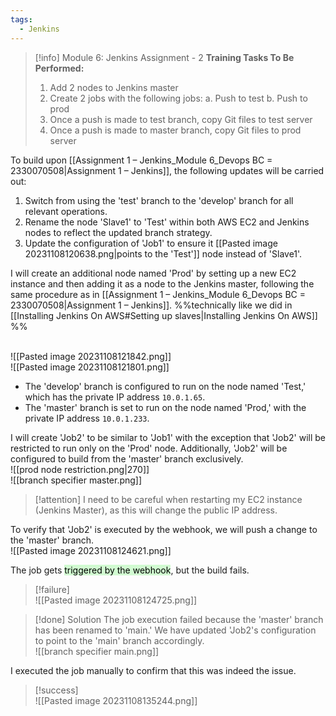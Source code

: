 ```yaml
---
tags:
  - Jenkins
---
```




> [!info] Module 6: Jenkins Assignment - 2
> **Training Tasks To Be Performed:** 
> 1. Add 2 nodes to Jenkins master 
> 2. Create 2 jobs with the following jobs: 
>    a. Push to test 
>    b. Push to prod 
> 3. Once a push is made to test branch, copy Git files to test server 
> 4. Once a push is made to master branch, copy Git files to prod server

To build upon [[Assignment 1 – Jenkins_Module 6_Devops BC = 2330070508|Assignment 1 – Jenkins]], the following updates will be carried out:

1. Switch from using the 'test' branch to the 'develop' branch for all relevant operations.
2. Rename the node 'Slave1' to 'Test' within both AWS EC2 and Jenkins nodes to reflect the updated branch strategy.
3. Update the configuration of 'Job1' to ensure it [[Pasted image 20231108120638.png|points to the 'Test']] node instead of 'Slave1'.
   
I will create an additional node named 'Prod' by setting up a new EC2 instance and then adding it as a node to the Jenkins master, following the same procedure as in [[Assignment 1 – Jenkins_Module 6_Devops BC = 2330070508|Assignment 1 – Jenkins]].
%%technically like we did in [[Installing Jenkins On AWS#Setting up slaves|Installing Jenkins On AWS]] %%

<br>![[Pasted image 20231108121842.png]]
<br>![[Pasted image 20231108121801.png]]

- The 'develop' branch is configured to run on the node named 'Test,' which has the private IP address `10.0.1.65`.
- The 'master' branch is set to run on the node named 'Prod,' with the private IP address `10.0.1.233`.  

I will create 'Job2' to be similar to 'Job1' with the exception that 'Job2' will be restricted to run only on the 'Prod' node. Additionally, 'Job2' will be configured to build from the 'master' branch exclusively.
<br>![[prod node restriction.png|270]]
<br>![[branch specifier master.png]]


> [!attention]
> I need to be careful when restarting my EC2 instance (Jenkins Master), as this will change the public IP address.


To verify that 'Job2' is executed by the webhook, we will push a change to the 'master' branch.
<br>![[Pasted image 20231108124621.png]]

The job gets <mark style="background: #BBFABBA6;">triggered by the webhook</mark>, but the build fails.

> [!failure]
> <br>![[Pasted image 20231108124725.png]]

> [!done] Solution
> The job execution failed because the 'master' branch has been renamed to 'main.' We have updated 'Job2's configuration to point to the 'main' branch accordingly.
> <br>![[branch specifier main.png]]


I executed the job manually to confirm that this was indeed the issue.
> [!success]
> <br>![[Pasted image 20231108135244.png]]

